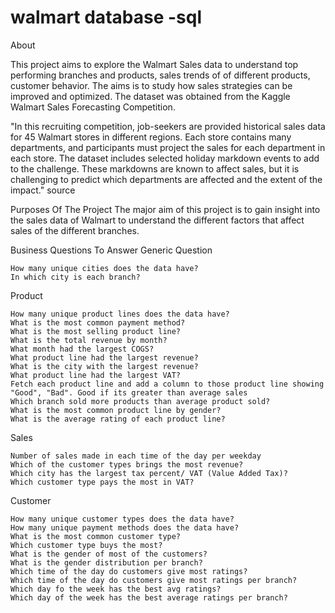 # walmart database -sql
About

This project aims to explore the Walmart Sales data to understand top performing branches and products, sales trends of of different products, customer behavior. The aims is to study how sales strategies can be improved and optimized. The dataset was obtained from the Kaggle Walmart Sales Forecasting Competition.

"In this recruiting competition, job-seekers are provided historical sales data for 45 Walmart stores in different regions. Each store contains many departments, and participants must project the sales for each department in each store. The dataset includes selected holiday markdown events to add to the challenge. These markdowns are known to affect sales, but it is challenging to predict which departments are affected and the extent of the impact." source

Purposes Of The Project
The major aim of this project is to gain insight into the sales data of Walmart to understand the different factors that affect sales of the different branches.

Business Questions To Answer
Generic Question

    How many unique cities does the data have?
    In which city is each branch?

Product

    How many unique product lines does the data have?
    What is the most common payment method?
    What is the most selling product line?
    What is the total revenue by month?
    What month had the largest COGS?
    What product line had the largest revenue?
    What is the city with the largest revenue?
    What product line had the largest VAT?
    Fetch each product line and add a column to those product line showing "Good", "Bad". Good if its greater than average sales
    Which branch sold more products than average product sold?
    What is the most common product line by gender?
    What is the average rating of each product line?
Sales

    Number of sales made in each time of the day per weekday
    Which of the customer types brings the most revenue?
    Which city has the largest tax percent/ VAT (Value Added Tax)?
    Which customer type pays the most in VAT?

Customer

    How many unique customer types does the data have?
    How many unique payment methods does the data have?
    What is the most common customer type?
    Which customer type buys the most?
    What is the gender of most of the customers?
    What is the gender distribution per branch?
    Which time of the day do customers give most ratings?
    Which time of the day do customers give most ratings per branch?
    Which day fo the week has the best avg ratings?
    Which day of the week has the best average ratings per branch?
